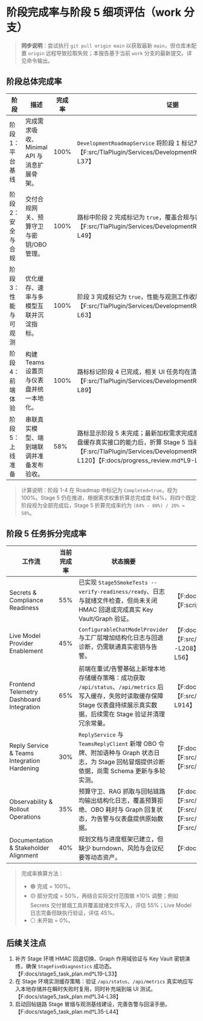 # 阶段完成率与阶段 5 细项评估（work 分支）

> **同步说明**：尝试执行 `git pull origin main` 以获取最新 `main`，但仓库未配置 `origin` 远程导致拉取失败；本报告基于当前 `work` 分支的最新提交。详见命令输出。

## 阶段总体完成率

| 阶段 | 描述 | 完成率 | 证据 |
| --- | --- | --- | --- |
| 阶段 1：平台基线 | 完成需求吸收、Minimal API 与消息扩展骨架。 | 100% | `DevelopmentRoadmapService` 将阶段 1 标记为已完成，且无待办。 【F:src/TlaPlugin/Services/DevelopmentRoadmapService.cs†L12-L37】 |
| 阶段 2：安全与合规 | 交付合规网关、预算守卫与密钥/OBO 管理。 | 100% | 路标中阶段 2 完成标记为 `true`，覆盖合规与密钥能力。 【F:src/TlaPlugin/Services/DevelopmentRoadmapService.cs†L24-L49】 |
| 阶段 3：性能与可观测 | 优化缓存、速率与多模型互联并沉淀指标。 | 100% | 阶段 3 完成标记为 `true`，性能与观测工作收尾。 【F:src/TlaPlugin/Services/DevelopmentRoadmapService.cs†L38-L63】 |
| 阶段 4：前端体验 | 构建 Teams 设置页与仪表盘并统一本地化。 | 100% | 路标标记阶段 4 已完成，相关 UI 任务均在清单中。 【F:src/TlaPlugin/Services/DevelopmentRoadmapService.cs†L64-L89】 |
| 阶段 5：上线准备 | 串联真实模型、端到端联调并准备发布验收。 | 58% | 路标显示阶段 5 未完成；最新加权需求完成度提升至 84%，叠加仪表盘缓存真实接口的能力后，折算 Stage 5 当前约 58%。 【F:src/TlaPlugin/Services/DevelopmentRoadmapService.cs†L90-L120】【F:docs/progress_review.md†L9-L40】 |

> 计算说明：阶段 1-4 在 Roadmap 中标记为 `Completed=true`，视为 100%。Stage 5 仍在推进，根据需求权重折算总完成度 84%，将四个既定阶段视为全部完成后，Stage 5 折算完成率约为 `(84% - 80%) / 20% ≈ 58%`。

## 阶段 5 任务拆分完成率

| 工作流 | 当前完成率 | 状态摘要 | 证据 |
| --- | --- | --- | --- |
| Secrets & Compliance Readiness | 55% | 已实现 `Stage5SmokeTests --verify-readiness/ready`、日志与就绪文件检查，但尚未关闭 HMAC 回退或完成真实 Key Vault/Graph 验证。 | 【F:docs/stage5_task_plan.md†L9-L28】【F:scripts/SmokeTests/Stage5SmokeTests/Program.cs†L40-L214】 |
| Live Model Provider Enablement | 45% | `ConfigurableChatModelProvider` 与工厂层增加结构化日志与回退诊断，仍需联通真实密钥与告警。 | 【F:docs/stage5_task_plan.md†L10-L34】【F:src/TlaPlugin/Providers/ConfigurableChatModelProvider.cs†L22-L208】【F:src/TlaPlugin/Services/ModelProviderFactory.cs†L12-L56】 |
| Frontend Telemetry Dashboard Integration | 65% | 前端在重试/告警基础上新增本地存储缓存策略：成功获取 `/api/status`、`/api/metrics` 后写入缓存，失败时读取缓存保障 Stage 仪表盘持续展示真实数据，后续需在 Stage 验证并清理冗余常量。 | 【F:docs/stage5_task_plan.md†L11-L38】【F:src/webapp/app.js†L39-L138】【F:src/webapp/app.js†L810-L914】 |
| Reply Service & Teams Integration Hardening | 30% | `ReplyService` 与 `TeamsReplyClient` 新增 OBO 令牌、附加语种与 Graph 状态日志，为 Stage 回帖冒烟提供诊断依据，尚需 Schema 更新与多轮实测。 | 【F:docs/stage5_task_plan.md†L9-L44】【F:src/TlaPlugin/Services/ReplyService.cs†L24-L334】【F:src/TlaPlugin/Services/TeamsReplyClient.cs†L1-L214】 |
| Observability & Rollout Operations | 35% | 预算守卫、RAG 抓取与回帖链路均输出结构化日志，覆盖预算拒绝、OBO 耗时与 Graph 回复状态，为告警与仪表盘提供原始数据。 | 【F:docs/stage5_task_plan.md†L9-L44】【F:src/TlaPlugin/Services/BudgetGuard.cs†L1-L90】【F:src/TlaPlugin/Services/ContextRetrievalService.cs†L1-L225】【F:src/TlaPlugin/Services/ReplyService.cs†L24-L334】【F:src/TlaPlugin/Services/TeamsReplyClient.cs†L1-L214】 |
| Documentation & Stakeholder Alignment | 40% | 规划文档与进度框架已建立，但缺少 burndown、风险与会议纪要等动态资产。 | 【F:docs/stage5_task_plan.md†L14-L44】 |

> 完成率换算方法：
> * 🟢 完成 = 100%。
> * 🟡 部分完成 = 50%，再结合实际交付范围做 ±10% 调整；例如 Secrets 交付冒烟工具并覆盖就绪文件写入，评估 55%；Live Model 日志完备但缺执行验证，评估 45%。
> * ⚪ 未开始 = 0%。

## 后续关注点

1. 补齐 Stage 环境 HMAC 回退切换、Graph 作用域验证与 Key Vault 密钥演练，确保 `StageFiveDiagnostics` 成功态。 【F:docs/stage5_task_plan.md†L19-L33】
2. 在 Stage 环境实测缓存策略：验证 `/api/status`、`/api/metrics` 真实响应写入本地存储并在瞬时失败时复用，同时补充端到端 UI 测试。 【F:docs/stage5_task_plan.md†L34-L38】
3. 启动回帖链路 Stage 冒烟与观测基线建设，完善告警与回滚手册。 【F:docs/stage5_task_plan.md†L35-L44】

